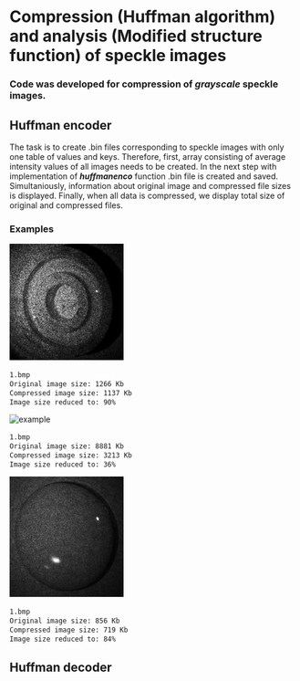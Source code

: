 # Compression (Huffman algorithm) and analysis (Modified structure function) of speckle images 
### Code was developed for compression of **_grayscale_** speckle images. 
## Huffman encoder
The task is to create .bin files corresponding to speckle images with only one table of values and keys. Therefore, first, array consisting of average intensity values  of all images needs to be created. In the next step with implementation of **_huffmanenco_** function .bin file is created and saved. Simultaniously, information about original image and compressed file sizes is displayed. Finally, when all data is compressed, we  display total size of original and compressed files.
### Examples

<img src="example%201.bmp" alt="example" width="200"/>

```console
1.bmp
Original image size: 1266 Kb
Compressed image size: 1137 Kb
Image size reduced to: 90% 
```

<img src="example%202.bmp" alt="example" width="400"/>

```console
1.bmp
Original image size: 8881 Kb
Compressed image size: 3213 Kb
Image size reduced to: 36% 
```

<img src="example%203.bmp" alt="example" width="200"/>

```console
1.bmp
Original image size: 856 Kb
Compressed image size: 719 Kb
Image size reduced to: 84% 
```

## Huffman decoder
